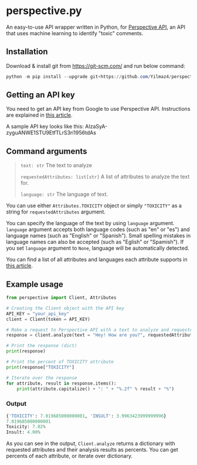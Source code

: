 # perspective.py

An easy-to-use API wrapper written in Python, for [Perspective API](https://www.perspectiveapi.com/), an API that uses machine learning to identify "toxic" comments.

## Installation

Download & install git from https://git-scm.com/ and run below command:

```powershell
python -m pip install --upgrade git+https://github.com/Yilmaz4/perspective.py.git
```

## Getting an API key

You need to get an API key from Google to use Perspective API. Instructions are explained in [this article](https://developers.perspectiveapi.com/s/docs-get-started).

A sample API key looks like this: AIzaSyA-zyguANWE1STU9EtfTLrS3ri1956tdAs

## Command arguments

> `text: str` The text to analyze
>
> `requestedAttributes: list[str]` A list of attributes to analyze the text for.
>
> `language: str` The language of text.

You can use either `Attributes.TOXICITY` object or simply `"TOXICITY"` as a string for `requestedAttributes` argument.

You can specify the language of the text by using `language` argument. `language` argument accepts both language codes (such as "en" or "es") and language names (such as "English" or "Spanish"). Small spelling mistakes in language names can also be accepted (such as "Eglish" or "Spamish"). If you set `language` argument to `None`, language will be automatically detected.

You can find a list of all attributes and languages each attribute supports in [this article](https://developers.perspectiveapi.com/s/about-the-api-attributes-and-languages).

## Example usage

```python
from perspective import Client, Attributes

# Creating the Client object with the API key
API_KEY = "your_api_key"
client = Client(token = API_KEY)

# Make a request to Perspective API with a text to analyze and requested attributes
response = client.analyze(text = "Hey! How are you?", requestedAttributes = [Attributes.TOXICITY, "insult"])

# Print the response (dict)
print(response)

# Print the percent of TOXICITY attribute
print(response["TOXICITY"]

# Iterate over the response
for attribute, result in response.items():
    print(attribute.capitalize() + ": " + "%.2f" % result + "%")
```

### Output

```python
{'TOXICITY': 7.019685000000001, 'INSULT': 3.9963423999999996}
7.019685000000001
Toxicity: 7.02%
Insult: 4.00%
```

As you can see in the output, `Client.analyze` returns a dictionary with requested attributes and their analysis results as percents. You can get percents of each attribute, or iterate over dictionary.